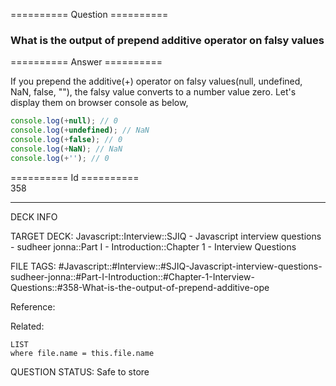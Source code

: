 ========== Question ==========  

### What is the output of prepend additive operator on falsy values  

========== Answer ==========  

If you prepend the additive(+) operator on falsy values(null, undefined, NaN, false, ""), the falsy value converts to a number value zero. Let's display them on browser console as below,

```javascript
console.log(+null); // 0
console.log(+undefined); // NaN
console.log(+false); // 0
console.log(+NaN); // NaN
console.log(+''); // 0
```

========== Id ==========  
358

---

DECK INFO

TARGET DECK: Javascript::Interview::SJIQ - Javascript interview questions - sudheer jonna::Part I - Introduction::Chapter 1 - Interview Questions

FILE TAGS: #Javascript::#Interview::#SJIQ-Javascript-interview-questions-sudheer-jonna::#Part-I-Introduction::#Chapter-1-Interview-Questions::#358-What-is-the-output-of-prepend-additive-ope

Reference:

Related:

```dataview
LIST
where file.name = this.file.name
```

QUESTION STATUS: Safe to store
